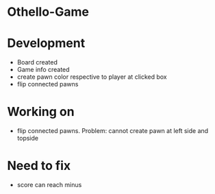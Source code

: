 # Othello-Game

# Development
- Board created
- Game info created
- create pawn color respective to player at clicked box
- flip connected pawns

# Working on
- flip connected pawns. Problem: cannot create pawn at left side and topside

# Need to fix
- score can reach minus